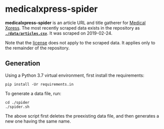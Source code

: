 # medicalxpress-spider
**medicalxpress-spider** is an article URL and title gatherer for [Medical Xpress](https://medicalxpress.com/).
The most recently scraped data exists in the repository as [**`./data/articles.csv`**](data/articles.csv).
It was scraped on 2019-02-24.

Note that the [license](LICENSE) does not apply to the scraped data. It applies only to the remainder of the repository.

## Generation
Using a Python 3.7 virtual environment, first install the requirements:

    pip install -Ur requirements.in

To generate a data file, run:

    cd ./spider
    ./spider.sh
    
The above script first deletes the preexisting data file, and then generates a new one having the same name.
